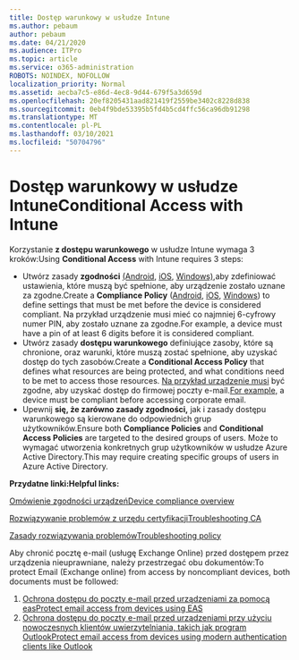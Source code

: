 ```yaml
---
title: Dostęp warunkowy w usłudze Intune
ms.author: pebaum
author: pebaum
ms.date: 04/21/2020
ms.audience: ITPro
ms.topic: article
ms.service: o365-administration
ROBOTS: NOINDEX, NOFOLLOW
localization_priority: Normal
ms.assetid: aecba7c5-e86d-4ec8-9d44-679f5a3d659d
ms.openlocfilehash: 20ef8205431aad821419f2559be3402c8228d838
ms.sourcegitcommit: 0eb4f9bde53395b5fd4b5cd4ffc56ca96db91298
ms.translationtype: MT
ms.contentlocale: pl-PL
ms.lasthandoff: 03/10/2021
ms.locfileid: "50704796"
---
```

# <a name="conditional-access-with-intune"></a><span data-ttu-id="c8b8a-102">Dostęp warunkowy w usłudze Intune</span><span class="sxs-lookup"><span data-stu-id="c8b8a-102">Conditional Access with Intune</span></span>

<span data-ttu-id="c8b8a-103">Korzystanie  **z dostępu warunkowego**  w usłudze Intune wymaga 3 kroków:</span><span class="sxs-lookup"><span data-stu-id="c8b8a-103">Using  **Conditional Access**  with Intune requires 3 steps:</span></span>

- <span data-ttu-id="c8b8a-104">Utwórz zasady  **zgodności** [(Android,](https://docs.microsoft.com/intune/compliance-policy-create-android)  [iOS,](https://docs.microsoft.com/intune/compliance-policy-create-ios)  [Windows),](https://docs.microsoft.com//intune/compliance-policy-create-windows)aby zdefiniować ustawienia, które muszą być spełnione, aby urządzenie zostało uznane za zgodne.</span><span class="sxs-lookup"><span data-stu-id="c8b8a-104">Create a  **Compliance Policy**  ([Android](https://docs.microsoft.com/intune/compliance-policy-create-android),  [iOS](https://docs.microsoft.com/intune/compliance-policy-create-ios),  [Windows](https://docs.microsoft.com//intune/compliance-policy-create-windows)) to define settings that must be met before the device is considered compliant.</span></span> <span data-ttu-id="c8b8a-105">Na przykład urządzenie musi mieć co najmniej 6-cyfrowy numer PIN, aby zostało uznane za zgodne.</span><span class="sxs-lookup"><span data-stu-id="c8b8a-105">For example, a device must have a pin of at least 6 digits before it is considered compliant.</span></span>
- <span data-ttu-id="c8b8a-106">Utwórz zasady **dostępu warunkowego**  definiujące zasoby, które są chronione, oraz warunki, które muszą zostać spełnione, aby uzyskać dostęp do tych zasobów.</span><span class="sxs-lookup"><span data-stu-id="c8b8a-106">Create a **Conditional Access Policy**  that defines what resources are being protected, and what conditions need to be met to access those resources.</span></span>  <span data-ttu-id="c8b8a-107">[Na przykład urządzenie musi](https://docs.microsoft.com/intune/tutorial-protect-email-on-unmanaged-devices#create-conditional-access-policies)  być zgodne, aby uzyskać dostęp do firmowej poczty e-mail.</span><span class="sxs-lookup"><span data-stu-id="c8b8a-107">[For example,](https://docs.microsoft.com/intune/tutorial-protect-email-on-unmanaged-devices#create-conditional-access-policies)  a device must be compliant before accessing corporate email.</span></span>
- <span data-ttu-id="c8b8a-108">Upewnij  **się, że zarówno zasady zgodności,** jak i zasady dostępu warunkowego są kierowane do odpowiednich grup użytkowników.</span><span class="sxs-lookup"><span data-stu-id="c8b8a-108">Ensure both **Compliance Policies**  and  **Conditional Access Policies**  are targeted to the desired groups of users.</span></span> <span data-ttu-id="c8b8a-109">Może to wymagać utworzenia konkretnych grup użytkowników w usłudze Azure Active Directory.</span><span class="sxs-lookup"><span data-stu-id="c8b8a-109">This may require creating specific groups of users in Azure Active Directory.</span></span>

<span data-ttu-id="c8b8a-110">**Przydatne linki:**</span><span class="sxs-lookup"><span data-stu-id="c8b8a-110">**Helpful links:**</span></span>

[<span data-ttu-id="c8b8a-111">Omówienie zgodności urządzeń</span><span class="sxs-lookup"><span data-stu-id="c8b8a-111">Device compliance overview</span></span>](https://docs.microsoft.com/intune/device-compliance-get-started)

[<span data-ttu-id="c8b8a-112">Rozwiązywanie problemów z urzędu certyfikacji</span><span class="sxs-lookup"><span data-stu-id="c8b8a-112">Troubleshooting CA</span></span>](https://docs.microsoft.com/intune/troubleshoot-conditional-access)

[<span data-ttu-id="c8b8a-113">Zasady rozwiązywania problemów</span><span class="sxs-lookup"><span data-stu-id="c8b8a-113">Troubleshooting policy</span></span>](https://docs.microsoft.com/troubleshoot/mem/intune/troubleshoot-policies-in-microsoft-intune)

<span data-ttu-id="c8b8a-114">Aby chronić pocztę e-mail (usługę Exchange Online) przed dostępem przez urządzenia nieuprawniane, należy przestrzegać obu dokumentów:</span><span class="sxs-lookup"><span data-stu-id="c8b8a-114">To protect Email (Exchange online) from access by noncompliant devices, both documents must be followed:</span></span>

1. [<span data-ttu-id="c8b8a-115">Ochrona dostępu do poczty e-mail przed urządzeniami za pomocą eas</span><span class="sxs-lookup"><span data-stu-id="c8b8a-115">Protect email access from devices using EAS</span></span>](https://docs.microsoft.com/intune/tutorial-protect-email-on-unmanaged-devices)
2. [<span data-ttu-id="c8b8a-116">Ochrona dostępu do poczty e-mail przed urządzeniami przy użyciu nowoczesnych klientów uwierzytelniania, takich jak program Outlook</span><span class="sxs-lookup"><span data-stu-id="c8b8a-116">Protect email access from devices using modern authentication clients like Outlook</span></span>](https://docs.microsoft.com/intune/tutorial-protect-email-on-enrolled-devices)